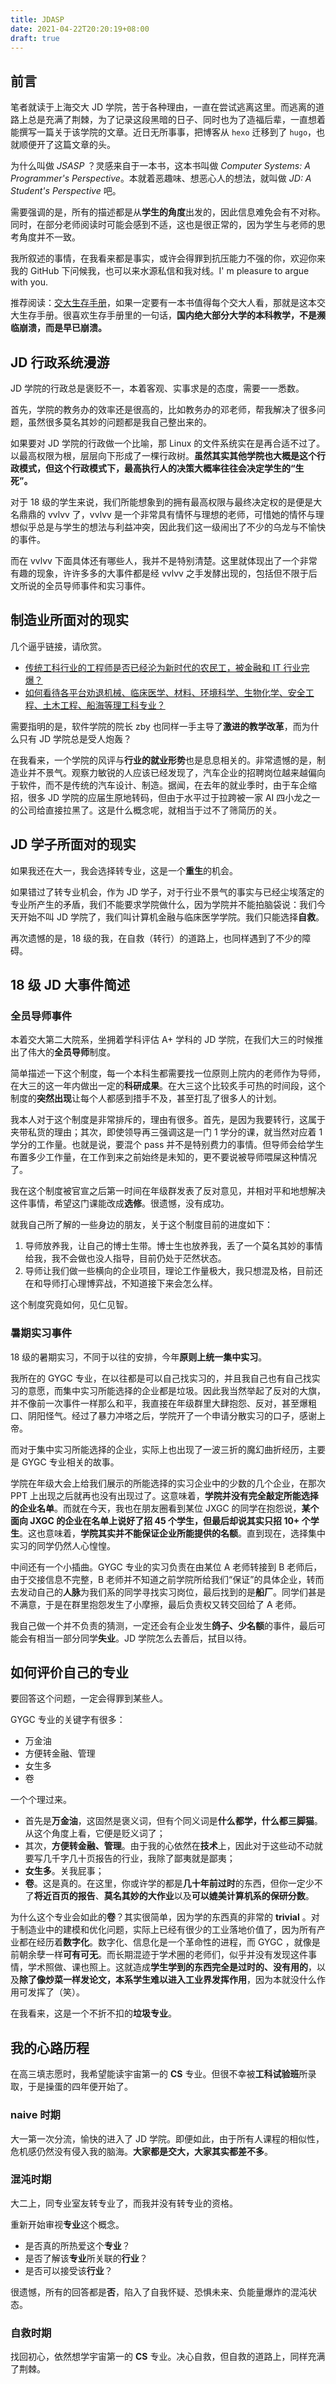 ```yaml
---
title: JDASP
date: 2021-04-22T20:20:19+08:00
draft: true
---
```


## 前言
笔者就读于上海交大 JD 学院，苦于各种理由，一直在尝试逃离这里。而逃离的道路上总是充满了荆棘，为了记录这段黑暗的日子、同时也为了造福后辈，一直想着能撰写一篇关于该学院的文章。近日无所事事，把博客从 `hexo` 迁移到了 `hugo`，也就顺便开了这篇文章的头。

为什么叫做 *JSASP* ？灵感来自于一本书，这本书叫做 *Computer Systems: A Programmer's Perspective*。本就着恶趣味、想恶心人的想法，就叫做 *JD: A Student's Perspective* 吧。

需要强调的是，所有的描述都是从**学生的角度**出发的，因此信息难免会有不对称。同时，在部分老师阅读时可能会感到不适，这也是很正常的，因为学生与老师的思考角度并不一致。

我所叙述的事情，在我看来都是事实，或许会得罪到抗压能力不强的你，欢迎你来我的 GitHub 下问候我，也可以来水源私信和我对线。I' m pleasure to argue with you.

推荐阅读：[交大生存手册](https://survivesjtu.gitbook.io/survivesjtumanual/)，如果一定要有一本书值得每个交大人看，那就是这本交大生存手册。很喜欢生存手册里的一句话，**国内绝大部分大学的本科教学，不是濒临崩溃，而是早已崩溃。**

## JD 行政系统漫游

JD 学院的行政总是褒贬不一，本着客观、实事求是的态度，需要一一悉数。

首先，学院的教务办的效率还是很高的，比如教务办的邓老师，帮我解决了很多问题，虽然很多莫名其妙的问题都是我自己整出来的。

如果要对 JD 学院的行政做一个比喻，那 Linux 的文件系统实在是再合适不过了。以最高权限为根，层层向下形成了一棵行政树。**虽然其实其他学院也大概是这个行政模式，但这个行政模式下，最高执行人的决策大概率往往会决定学生的“生死”。**

对于 18 级的学生来说，我们所能想象到的拥有最高权限与最终决定权的是便是大名鼎鼎的 vvlvv 了，vvlvv 是一个非常具有情怀与理想的老师，可惜她的情怀与理想似乎总是与学生的想法与利益冲突，因此我们这一级闹出了不少的乌龙与不愉快的事件。

而在 vvlvv 下面具体还有哪些人，我并不是特别清楚。这里就体现出了一个非常有趣的现象，许许多多的大事件都是经 vvlvv 之手发酵出现的，包括但不限于后文所说的全员导师事件和实习事件。

## 制造业所面对的现实

几个逼乎链接，请欣赏。

- [传统工科行业的工程师是否已经沦为新时代的农民工，被金融和 IT 行业完爆？](https://www.zhihu.com/question/26561498)
- [如何看待各平台劝退机械、临床医学、材料、环境科学、生物化学、安全工程、土木工程、船海等理工科专业？](https://www.zhihu.com/question/329519231)

需要指明的是，软件学院的院长 zby 也同样一手主导了**激进的教学改革**，而为什么只有 JD 学院总是受人炮轰？

在我看来，一个学院的风评与**行业的就业形势**也是息息相关的。非常遗憾的是，制造业并不景气。观察力敏锐的人应该已经发现了，汽车企业的招聘岗位越来越偏向于软件，而不是传统的汽车设计、制造。据闻，在去年的就业季时，由于车企缩招，很多 JD 学院的应届生原地转码，但由于水平过于拉跨被一家 AI 四小龙之一的公司给直接拉黑了。这是什么概念呢，就相当于过不了筛简历的关。

## JD 学子所面对的现实

如果我还在大一，我会选择转专业，这是一个**重生**的机会。

如果错过了转专业机会，作为 JD 学子，对于行业不景气的事实与已经尘埃落定的专业所产生的矛盾，我们不能要求学院做什么，因为学院并不能拍脑袋说：我们今天开始不叫 JD 学院了，我们叫计算机金融与临床医学学院。我们只能选择**自救**。

再次遗憾的是，18 级的我，在自救（转行）的道路上，也同样遇到了不少的障碍。

## 18 级 JD 大事件简述

### 全员导师事件

本着交大第二大院系，坐拥着学科评估 A+ 学科的 JD 学院，在我们大三的时候推出了伟大的**全员导师**制度。

简单描述一下这个制度，每一个本科生都需要找一位原则上院内的老师作为导师，在大三的这一年内做出一定的**科研成果**。在大三这个比较炙手可热的时间段，这个制度的**突然出现**让每个人都感到措手不及，甚至打乱了很多人的计划。

我本人对于这个制度是非常排斥的，理由有很多。首先，是因为我要转行，这属于夹带私货的理由；其次，即使领导再三强调这是一门 1 学分的课，就当然对应着 1 学分的工作量。也就是说，要混个 pass 并不是特别费力的事情。但导师会给学生布置多少工作量，在工作到来之前始终是未知的，更不要说被导师喂屎这种情况了。

我在这个制度被官宣之后第一时间在年级群发表了反对意见，并相对平和地想解决这件事情，希望这门课能改成**选修**。很遗憾，没有成功。

就我自己所了解的一些身边的朋友，关于这个制度目前的进度如下：

1. 导师放养我，让自己的博士生带。博士生也放养我，丢了一个莫名其妙的事情给我，我不会做也没人指导，目前仍处于茫然状态。
2. 导师让我们做一些横向的企业项目，理论工作量极大，我只想混及格，目前还在和导师打心理博弈战，不知道接下来会怎么样。

这个制度究竟如何，见仁见智。

### 暑期实习事件

18 级的暑期实习，不同于以往的安排，今年**原则上统一集中实习**。

我所在的 GYGC 专业，在以往都是可以自己找实习的，并且我自己也有自己找实习的意愿，而集中实习所能选择的企业都是垃圾。因此我当然举起了反对的大旗，并不像前一次事件一样那么和平，我直接在年级群里大肆抱怨、反对，甚至爆粗口、阴阳怪气。经过了暴力冲塔之后，学院开了一个申请分散实习的口子，感谢上帝。

而对于集中实习所能选择的企业，实际上也出现了一波三折的魔幻曲折经历，主要是 GYGC 专业相关的故事。

学院在年级大会上给我们展示的所能选择的实习企业中的少数的几个企业，在那次 PPT 上出现之后就再也没有出现过了。这意味着，**学院并没有完全敲定所能选择的企业名单**。而就在今天，我也在朋友圈看到某位 JXGC 的同学在抱怨说，**某个面向 JXGC 的企业在名单上说好了招 45 个学生，但最后却说其实只招 10+ 个学生**。这也意味着，**学院其实并不能保证企业所能提供的名额**。直到现在，选择集中实习的同学仍然人心惶惶。

中间还有一个小插曲。GYGC 专业的实习负责在由某位 A 老师转接到 B 老师后，由于交接信息不完整，B 老师并不知道之前学院所给我们“保证”的具体企业，转而去发动自己的**人脉**为我们系的同学寻找实习岗位，最后找到的是**船厂**。同学们甚是不满意，于是在群里抱怨发生了小摩擦，最后负责权又转交回给了 A 老师。

我自己做一个并不负责的猜测，一定还会有企业发生**鸽子、少名额**的事件，最后可能会有相当一部分同学**失业**。JD 学院怎么去善后，拭目以待。

## 如何评价自己的专业

要回答这个问题，一定会得罪到某些人。

GYGC 专业的关键字有很多：

- 万金油
- 方便转金融、管理
- 女生多
- 卷

一个个理过来。

- 首先是**万金油**，这固然是褒义词，但有个同义词是**什么都学，什么都三脚猫**。从这个角度上看，它便是贬义词了；
- 其次，**方便转金融、管理**。由于我的心依然在**技术**上，因此对于这些动不动就要写几千字几十页报告的行业，我除了鄙夷就是鄙夷；
- **女生多**。关我屁事；
- **卷**。这是真的。在这里，你或许学的都是**几十年前过时**的东西，但你一定少不了**将近百页的报告**、**莫名其妙的大作业**以及**可以媲美计算机系的保研分数**。

为什么这个专业会如此的**卷**？其实很简单，因为学的东西真的非常的 **trivial** 。对于制造业中的建模和优化问题，实际上已经有很少的工业落地价值了，因为所有产业都在经历着**数字化**。数字化、信息化是一个革命性的进程，而 GYGC ，就像是前朝余孽一样**可有可无**。而长期混迹于学术圈的老师们，似乎并没有发现这件事情，学术照做、课也照上。这就造成**学生学到的东西完全是过时的、没有用的**，以及**除了像炒菜一样发论文，本系学生难以进入工业界发挥作用**，因为本就没什么作用可发挥了（笑）。

在我看来，这是一个不折不扣的**垃圾专业**。

## 我的心路历程

在高三填志愿时，我希望能读宇宙第一的 **CS** 专业。但很不幸被**工科试验班**所录取，于是操蛋的四年便开始了。

### naive 时期

大一第一次分流，愉快的进入了 JD 学院。即便如此，由于所有人课程的相似性，危机感仍然没有侵入我的脑海。**大家都是交大，大家其实都差不多**。

### 混沌时期

大二上，同专业室友转专业了，而我并没有转专业的资格。

重新开始审视**专业**这个概念。

- 是否真的所热爱这个**专业**？
- 是否了解该**专业**所关联的**行业**？
- 是否可以接受该**行业**？

很遗憾，所有的回答都是**否**，陷入了自我怀疑、恐惧未来、负能量爆炸的混沌状态。

### 自救时期

找回初心，依然想学宇宙第一的 **CS** 专业。决心自救，但自救的道路上，同样充满了荆棘。